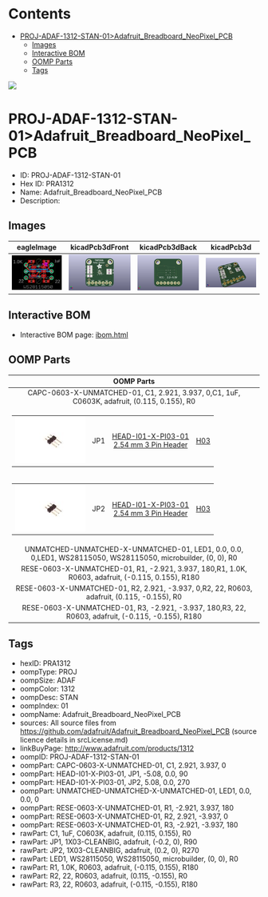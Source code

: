 



Contents
========

* [PROJ-ADAF-1312-STAN-01>Adafruit_Breadboard_NeoPixel_PCB](#proj-adaf-1312-stan-01adafruit_breadboard_neopixel_pcb)
	* [Images](#images)
	* [Interactive BOM](#interactive-bom)
	* [OOMP Parts](#oomp-parts)
	* [Tags](#tags)
  
![][im]
# PROJ-ADAF-1312-STAN-01>Adafruit_Breadboard_NeoPixel_PCB

- ID: PROJ-ADAF-1312-STAN-01
- Hex ID: PRA1312
- Name: Adafruit_Breadboard_NeoPixel_PCB
- Description: 

## Images
  
  

|eagleImage|kicadPcb3dFront|kicadPcb3dBack|kicadPcb3d|
| :---: | :---: | :---: | :---: |
|[![eagleImage](eagleImage_140.png)](eagleImage_600.png)|[![kicadPcb3dFront](kicadPcb3dFront_140.png)](kicadPcb3dFront_600.png)|[![kicadPcb3dBack](kicadPcb3dBack_140.png)](kicadPcb3dBack_600.png)|[![kicadPcb3d](kicadPcb3d_140.png)](kicadPcb3d_600.png)|

## Interactive BOM

- Interactive BOM page: [ibom.html](kicad/bom/ibom.html)

## OOMP Parts
  

|OOMP Parts|
| :---: |
|CAPC-0603-X-UNMATCHED-01, C1, 2.921, 3.937, 0,C1, 1uF, C0603K, adafruit, (0.115, 0.155), R0|
|<table><tr><td>![HEAD-I01-X-PI03-01](https://raw.githubusercontent.com/oomlout/oomlout_OOMP_parts/main/HEAD-I01-X-PI03-01/image_140.jpg)</td><td> JP1</td><td>[HEAD-I01-X-PI03-01<br>2.54 mm 3 Pin Header](https://github.com/oomlout/oomlout_OOMP_parts/tree/main/HEAD-I01-X-PI03-01/)</td><td>[H03](https://github.com/oomlout/oomlout_OOMP_parts/tree/main/HEAD-I01-X-PI03-01/)</td></tr></table>|
|<table><tr><td>![HEAD-I01-X-PI03-01](https://raw.githubusercontent.com/oomlout/oomlout_OOMP_parts/main/HEAD-I01-X-PI03-01/image_140.jpg)</td><td> JP2</td><td>[HEAD-I01-X-PI03-01<br>2.54 mm 3 Pin Header](https://github.com/oomlout/oomlout_OOMP_parts/tree/main/HEAD-I01-X-PI03-01/)</td><td>[H03](https://github.com/oomlout/oomlout_OOMP_parts/tree/main/HEAD-I01-X-PI03-01/)</td></tr></table>|
|UNMATCHED-UNMATCHED-X-UNMATCHED-01, LED1, 0.0, 0.0, 0,LED1, WS28115050, WS28115050, microbuilder, (0, 0), R0|
|RESE-0603-X-UNMATCHED-01, R1, -2.921, 3.937, 180,R1, 1.0K, R0603, adafruit, (-0.115, 0.155), R180|
|RESE-0603-X-UNMATCHED-01, R2, 2.921, -3.937, 0,R2, 22, R0603, adafruit, (0.115, -0.155), R0|
|RESE-0603-X-UNMATCHED-01, R3, -2.921, -3.937, 180,R3, 22, R0603, adafruit, (-0.115, -0.155), R180|

## Tags

- hexID: PRA1312
- oompType: PROJ
- oompSize: ADAF
- oompColor: 1312
- oompDesc: STAN
- oompIndex: 01
- oompName: Adafruit_Breadboard_NeoPixel_PCB
- sources: All source files from https://github.com/adafruit/Adafruit_Breadboard_NeoPixel_PCB (source licence details in srcLicense.md)
- linkBuyPage: http://www.adafruit.com/products/1312
- oompID: PROJ-ADAF-1312-STAN-01
- oompPart: CAPC-0603-X-UNMATCHED-01, C1, 2.921, 3.937, 0
- oompPart: HEAD-I01-X-PI03-01, JP1, -5.08, 0.0, 90
- oompPart: HEAD-I01-X-PI03-01, JP2, 5.08, 0.0, 270
- oompPart: UNMATCHED-UNMATCHED-X-UNMATCHED-01, LED1, 0.0, 0.0, 0
- oompPart: RESE-0603-X-UNMATCHED-01, R1, -2.921, 3.937, 180
- oompPart: RESE-0603-X-UNMATCHED-01, R2, 2.921, -3.937, 0
- oompPart: RESE-0603-X-UNMATCHED-01, R3, -2.921, -3.937, 180
- rawPart: C1, 1uF, C0603K, adafruit, (0.115, 0.155), R0
- rawPart: JP1, 1X03-CLEANBIG, adafruit, (-0.2, 0), R90
- rawPart: JP2, 1X03-CLEANBIG, adafruit, (0.2, 0), R270
- rawPart: LED1, WS28115050, WS28115050, microbuilder, (0, 0), R0
- rawPart: R1, 1.0K, R0603, adafruit, (-0.115, 0.155), R180
- rawPart: R2, 22, R0603, adafruit, (0.115, -0.155), R0
- rawPart: R3, 22, R0603, adafruit, (-0.115, -0.155), R180



[im]: kicadPcb3d_450.png
